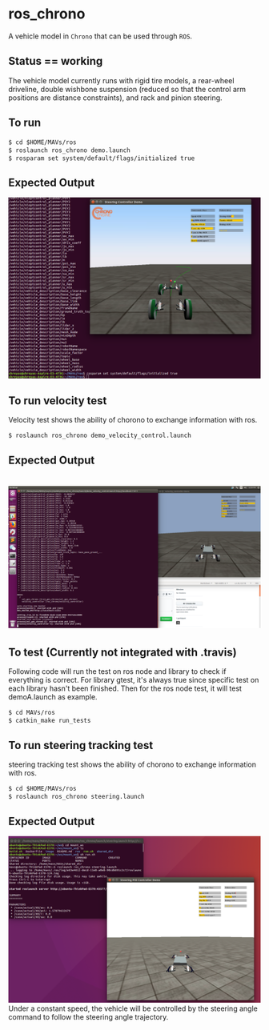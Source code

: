 # ros_chrono

A vehicle model in `Chrono` that can be used through `ROS`.

## Status == working
The vehicle model currently runs with rigid tire models, a rear-wheel driveline, double wishbone suspension (reduced so that the control arm positions are distance constraints), and rack and pinion steering.

## To run

```
$ cd $HOME/MAVs/ros
$ roslaunch ros_chrono demo.launch
$ rosparam set system/default/flags/initialized true
```

## Expected Output
![link](../images/chrono_demo/expectedoutputchronodemo.png)


## To run velocity test
Velocity test shows the ability of chorono to exchange information with ros. 
```
$ roslaunch ros_chrono demo_velocity_control.launch
```
## Expected Output
![link](../images/chrono_demo/demo_velocity_control.png)
=======
## To test (Currently not integrated with .travis)
Following code will run the test on ros node and library to check if everything is correct. For library gtest, it's always true since specific test on each library hasn't been finished. Then for the ros node test, it will test demoA.launch as example.
```
$ cd MAVs/ros
$ catkin_make run_tests
```


## To run steering tracking test
steering tracking test shows the ability of chorono to exchange information with ros. 
```
$ cd $HOME/MAVs/ros
$ roslaunch ros_chrono steering.launch
```
## Expected Output
![link](../images/chrono_demo/demo_steering.png)
Under a constant speed, the vehicle will be controlled by the steering angle command to follow the steering angle trajectory.

